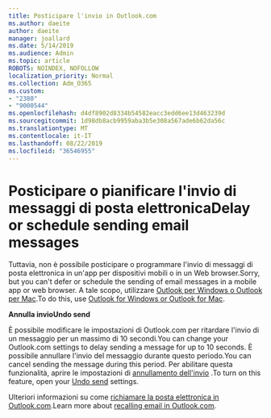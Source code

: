 ```yaml
---
title: Posticipare l'invio in Outlook.com
ms.author: daeite
author: daeite
manager: joallard
ms.date: 5/14/2019
ms.audience: Admin
ms.topic: article
ROBOTS: NOINDEX, NOFOLLOW
localization_priority: Normal
ms.collection: Adm_O365
ms.custom:
- "2380"
- "9000544"
ms.openlocfilehash: d4df8902d8334b54582eacc3edd6ee13d463239d
ms.sourcegitcommit: 1d98db8acb9959aba3b5e308a567ade6b62da56c
ms.translationtype: MT
ms.contentlocale: it-IT
ms.lasthandoff: 08/22/2019
ms.locfileid: "36546955"
---
```

# <a name="delay-or-schedule-sending-email-messages"></a><span data-ttu-id="e8723-102">Posticipare o pianificare l'invio di messaggi di posta elettronica</span><span class="sxs-lookup"><span data-stu-id="e8723-102">Delay or schedule sending email messages</span></span>

<span data-ttu-id="e8723-103">Tuttavia, non è possibile posticipare o programmare l'invio di messaggi di posta elettronica in un'app per dispositivi mobili o in un Web browser.</span><span class="sxs-lookup"><span data-stu-id="e8723-103">Sorry, but you can't defer or schedule the sending of email messages in a mobile app or web browser.</span></span> <span data-ttu-id="e8723-104">A tale scopo, utilizzare [Outlook per Windows o Outlook per Mac](https://products.office.com/outlook/email-and-calendar-software-microsoft-outlook).</span><span class="sxs-lookup"><span data-stu-id="e8723-104">To do this, use [Outlook for Windows or Outlook for Mac](https://products.office.com/outlook/email-and-calendar-software-microsoft-outlook).</span></span>

<span data-ttu-id="e8723-105">**Annulla invio**</span><span class="sxs-lookup"><span data-stu-id="e8723-105">**Undo send**</span></span>

<span data-ttu-id="e8723-106">È possibile modificare le impostazioni di Outlook.com per ritardare l'invio di un messaggio per un massimo di 10 secondi.</span><span class="sxs-lookup"><span data-stu-id="e8723-106">You can change your Outlook.com settings to delay sending a message for up to 10 seconds.</span></span> <span data-ttu-id="e8723-107">È possibile annullare l'invio del messaggio durante questo periodo.</span><span class="sxs-lookup"><span data-stu-id="e8723-107">You can cancel sending the message during this period.</span></span> <span data-ttu-id="e8723-108">Per abilitare questa funzionalità, aprire le impostazioni di [annullamento dell'invio](https://outlook.live.com/mail/options/mail/messageContent/undoSend) .</span><span class="sxs-lookup"><span data-stu-id="e8723-108">To turn on this feature, open your [Undo send](https://outlook.live.com/mail/options/mail/messageContent/undoSend) settings.</span></span>

<span data-ttu-id="e8723-109">Ulteriori informazioni su come [richiamare la posta elettronica in Outlook.com](https://support.office.com/article/c069ddde-5282-4085-8f4c-d7b133324f8a?wt.mc_id=Office_Outlook_com_Alchemy).</span><span class="sxs-lookup"><span data-stu-id="e8723-109">Learn more about [recalling email in Outlook.com](https://support.office.com/article/c069ddde-5282-4085-8f4c-d7b133324f8a?wt.mc_id=Office_Outlook_com_Alchemy).</span></span>